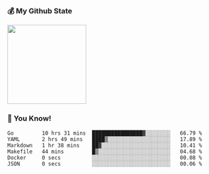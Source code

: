 ### :moneybag: My Github State

<img height="180em" src="https://github-readme-stats.vercel.app/api?username=G-Asura&show_icons=true&hide_border=true&count_private=true&include_all_commits=true" />

### :pill: You Know!
<!--START_SECTION:waka-->

```text
Go         10 hrs 31 mins  ████████████████▓░░░░░░░░   66.79 %
YAML       2 hrs 49 mins   ████▒░░░░░░░░░░░░░░░░░░░░   17.89 %
Markdown   1 hr 38 mins    ██▓░░░░░░░░░░░░░░░░░░░░░░   10.41 %
Makefile   44 mins         █▒░░░░░░░░░░░░░░░░░░░░░░░   04.68 %
Docker     0 secs          ░░░░░░░░░░░░░░░░░░░░░░░░░   00.08 %
JSON       0 secs          ░░░░░░░░░░░░░░░░░░░░░░░░░   00.06 %
```

<!--END_SECTION:waka-->

<!--
**G-Asura/G-Asura** is a ✨ _special_ ✨ repository because its `README.md` (this file) appears on your GitHub profile.

Here are some ideas to get you started:

- 🔭 I’m currently working on ...
- 🌱 I’m currently learning ...
- 👯 I’m looking to collaborate on ...
- 🤔 I’m looking for help with ...
- 💬 Ask me about ...
- 📫 How to reach me: ...
- 😄 Pronouns: ...
- ⚡ Fun fact: ...
-->
